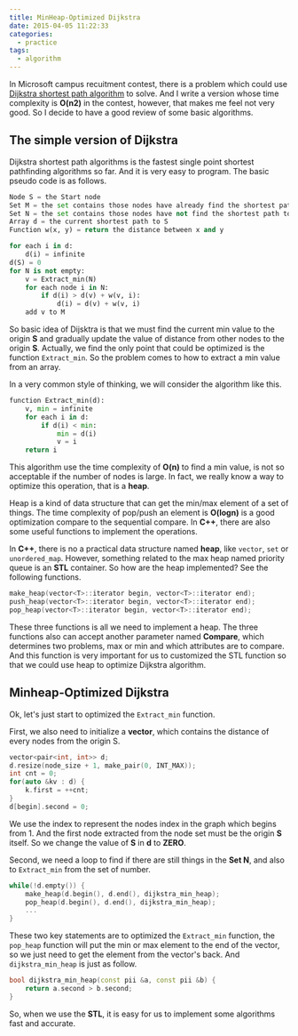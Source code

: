 ```yaml
---
title: MinHeap-Optimized Dijkstra
date: 2015-04-05 11:22:33
categories:
  - practice
tags:
  - algorithm
---
```


In Microsoft campus recuitment contest, there is a problem which could use [Dijkstra shortest path algorithm](http://en.wikipedia.org/wiki/Dijkstra's_algorithm) to solve. And I write a version whose time complexity is **O(n2)** in the contest, however, that makes me feel not very good. So I decide to have a good review of some basic algorithms.

## The simple version of Dijkstra

Dijkstra shortest path algorithms is the fastest single point shortest pathfinding algorithms so far. And it is very easy to program. The basic pseudo code is as follows.

```python
Node S = the Start node
Set M = the set contains those nodes have already find the shortest path to S
Set N = the set contains those nodes have not find the shortest path to S yet
Array d = the current shortest path to S
Function w(x, y) = return the distance between x and y

for each i in d:
    d(i) = infinite
d(S) = 0
for N is not empty:
    v = Extract_min(N)
    for each node i in N:
        if d(i) > d(v) + w(v, i):
            d(i) = d(v) + w(v, i)
    add v to M
```

So basic idea of Dijsktra is that we must find the current min value to the origin **S** and gradually update the value of distance from other nodes to the origin **S**. Actually, we find the only point that could be optimized is the function `Extract_min`. So the problem comes to how to extract a min value from an array.

In a very common style of thinking, we will consider the algorithm like this.

```python
function Extract_min(d):
    v, min = infinite
    for each i in d:
        if d(i) < min:
            min = d(i)
            v = i
    return i
```

This algorithm use the time complexity of **O(n)** to find a min value, is not so acceptable if the number of nodes is large. In fact, we really know a way to optimize this operation, that is a **heap**.

Heap is a kind of data structure that can get the min/max element of a set of things. The time complexity of pop/push an element is **O(logn)** is a good optimization compare to the sequential compare. In **C++**, there are also some useful functions to implement the operations.

In **C++**, there is no a practical data structure named **heap**, like `vector`, `set` or `unordered_map`. However, something related to the max heap named priority queue is an **STL** container. So how are the heap implemented? See the following functions.

```cpp
make_heap(vector<T>::iterator begin, vector<T>::iterator end);
push_heap(vector<T>::iterator begin, vector<T>::iterator end);
pop_heap(vector<T>::iterator begin, vector<T>::iterator end);
```

These three functions is all we need to implement a heap. The three functions also can accept another parameter named **Compare**, which determines two problems, max or min and which attributes are to compare. And this function is very important for us to customized the STL function so that we could use heap to optimize Dijkstra algorithm.

## Minheap-Optimized Dijkstra
Ok, let's just start to optimized the `Extract_min` function.

First, we also need to initialize a **vector**, which contains the distance of every nodes from the origin S.

```cpp
vector<pair<int, int>> d;
d.resize(node_size + 1, make_pair(0, INT_MAX));
int cnt = 0;
for(auto &kv : d) {
    k.first = ++cnt;
}
d[begin].second = 0;
```

We use the index to represent the nodes index in the graph which begins from 1. And the first node extracted from the node set must be the origin **S** itself. So we change the value of **S** in **d** to **ZERO**.

Second, we need a loop to find if there are still things in the **Set N**, and also to `Extract_min` from the set of number.

```cpp
while(!d.empty()) {
    make_heap(d.begin(), d.end(), dijkstra_min_heap);
    pop_heap(d.begin(), d.end(), dijkstra_min_heap);
    ...
}
```

These two key statements are to optimized the `Extract_min` function, the `pop_heap` function will put the min or max element to the end of the vector, so we just need to get the element from the vector's back. And `dijkstra_min_heap` is just as follow.

```cpp
bool dijkstra_min_heap(const pii &a, const pii &b) {
    return a.second > b.second;
}
```

So, when we use the **STL**, it is easy for us to implement some algorithms fast and accurate.
